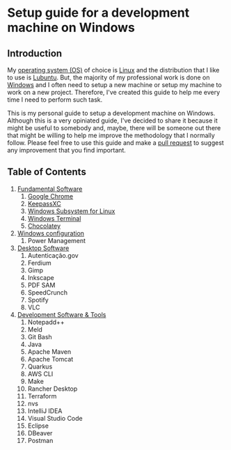 # Setup guide for a development machine on Windows

## Introduction

My [operating system (OS)](https://en.wikipedia.org/wiki/Operating_system) of choice is [Linux](https://en.wikipedia.org/wiki/Linux) and the distribution that I like to use is [Lubuntu](https://lubuntu.me). But, the majority of my professional work is done on [Windows](https://www.microsoft.com/en-us/windows) and I often need to setup a new machine or setup my machine to work on a new project. Therefore, I've created this guide to help me every time I need to perform such task.

This is my personal guide to setup a development machine on Windows. Although this is a very opiniated guide, I've decided to share it because it might be useful to somebody and, maybe, there will be someone out there that might be willing to help me improve the methodology that I normally follow. Please feel free to use this guide and make a [pull request](https://docs.github.com/en/pull-requests/collaborating-with-pull-requests/proposing-changes-to-your-work-with-pull-requests/about-pull-requests) to suggest any improvement that you find important.

## Table of Contents

1. [Fundamental Software](./1-fundamental-software.md)
    1. [Google Chrome](./1-fundamental-software.md#11-google-chrome)
    2. [KeepassXC](./1-fundamental-software.md#12-keepassxc)
    3. [Windows Subsystem for Linux](./1-fundamental-software.md#13-windows-subsystem-for-linux)
    4. [Windows Terminal](./1-fundamental-software.md#14-windows-terminal)
    5. [Chocolatey](./1-fundamental-software.md#15-chocolatey)
2. [Windows configuration](./2-windows-configuration.md)
    1. Power Management
3. [Desktop Software](./3-desktop-sftware.md)
    1. Autenticação.gov
    2. Ferdium
    3. Gimp
    4. Inkscape
    5. PDF SAM
    6. SpeedCrunch
    7. Spotify
    8. VLC
4. [Development Software & Tools](./4-development-software-and-tools.md)
    1. Notepadd++
    2. Meld
    3. Git Bash
    4. Java
    5. Apache Maven
    6. Apache Tomcat
    7. Quarkus
    8. AWS CLI
    9. Make
    10. Rancher Desktop
    11. Terraform
    12. nvs
    13. IntelliJ IDEA
    14. Visual Studio Code
    15. Eclipse
    16. DBeaver
    17. Postman
